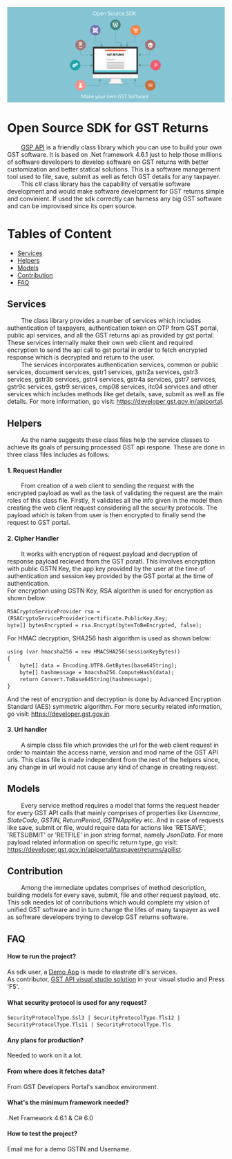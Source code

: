 
![Poster](/Assests/posters/GST%20API.png)

# Open Source SDK for GST Returns  

&emsp;&emsp; [GSP API](/GSTAPI) is a friendly class library which you can use to build your own GST software. It is based on .Net framework 4.6.1 just to help those millions of software developers to develop software on GST returns with better customization and better statical solutions. This is a software management tool used to file, save, submit as well as fetch GST details for any taxpayer.<br />
&emsp;&emsp; This c# class library has the capability of versatile software development and would make software development for GST returns simple and convinient. If used the sdk correctly can harness any big GST software and can be improvised since its open source. 

# Tables of Content

- [Services](#services)
- [Helpers](#helpers)
- [Models](#models)
- [Contribution](#contribution)
- [FAQ](#faq)


## Services 
&emsp;&emsp; The class library provides a number of services which includes authentication of taxpayers, authentication token on OTP from GST portal, public api services, and all the GST returns api as provided by gst portal. These services internally make their own web client and required encryption to send the api call to gst portal in order to fetch encrypted response which is decrypted and return to the user.<br />
&emsp;&emsp; The services incorporates authentication services, common or public services, document services, gstr1 services, gstr2a services, gstr3 services, gstr3b services, gstr4 services, gstr4a services, gstr7 services, gstr9c services, gstr9 services, cmp08 services, itc04 services and other services which includes methods like get details, save, submit as well as file details. For more information, go visit: https://developer.gst.gov.in/apiportal.

## Helpers
&emsp;&emsp; As the name suggests these class files help the service classes to achieve its goals of persuing processed GST api respone. These are done in three class files includes as follows:

#### 1. Request Handler
&emsp;&emsp; From creation of a web client to sending the request with the encrypted payload as well as the task of validating the request are the main roles of this class file. Firstly, It validates all the info given in the model then creating the web client request considering all the security protocols. The payload which is taken from user is then encrypted to finally send the request to GST portal.

#### 2. Cipher Handler
&emsp;&emsp; It works with encryption of request payload and decryption of response payload recieved from the GST poratl. This involves encryption with public GSTN Key, the app key provided by the user at the time of authentication and session key provided by the GST portal at the time of authentication.<br />
For encryption using GSTN Key, RSA algorithm is used for encryption as shown below:
```
RSACryptoServiceProvider rsa = (RSACryptoServiceProvider)certificate.PublicKey.Key;
byte[] bytesEncrypted = rsa.Encrypt(bytesToBeEncrypted, false);
```
For HMAC decryption, SHA256 hash algorithm is used as shown below:
```
using (var hmacsha256 = new HMACSHA256(sessionKeyBytes))
{
    byte[] data = Encoding.UTF8.GetBytes(base64String);
    byte[] hashmessage = hmacsha256.ComputeHash(data);
    return Convert.ToBase64String(hashmessage);
}
```
And the rest of encryption and decryption is done by Advanced Encryption Standard (AES) symmetric algorithm. For more security related information, go visit: https://developer.gst.gov.in.

#### 3. Url handler
&emsp;&emsp; A simple class file which provides the url for the web client request in order to maintain the access name, version and mod name of the GST API urls. This class file is made independent from the rest of the helpers since, any change in url would not cause any kind of change in creating request. 

## Models
&emsp;&emsp; Every service method requires a model that forms the request header for every GST API calls that mainly comprises of  properties like _Username_, _StateCode_, _GSTIN_, _ReturnPeriod_, _GSTNAppKey_ etc. And in case of requests like save, submit or file, would require data for actions like 'RETSAVE', 'RETSUBMIT' or 'RETFILE' in json string format, namely _JsonData_. For more payload related information on specific return type, go visit: https://developer.gst.gov.in/apiportal/taxpayer/returns/apilist.

## Contribution
&emsp;&emsp; Among the immediate updates comprises of method description, building models for every save, submit, file and other request payload, etc. This sdk needes lot of conributions which would complete my vision of unified GST software and in turn change the lifes of many taxpayer as well as software developers trying to develop GST returns software.  

## FAQ

#### How to run the project?
As sdk user, a [Demo App](/DemoApp) is made to elastrate dll's services.<br />
As contributor, [GST API visual studio solution](../../blob/master/GSTAPI.sln) in your visual studio and Press 'F5'.

#### What security protocol is used for any request?
```
SecurityProtocolType.Ssl3 | SecurityProtocolType.Tls12 | SecurityProtocolType.Tls11 | SecurityProtocolType.Tls
```
#### Any plans for production?
Needed to work on it a lot.

#### From where does it fetches data?
From GST Developers Portal's sandbox environment.

#### What's the minimum framework needed?
.Net Framework 4.6.1 & C# 6.0

#### How to test the project?
Email me for a demo GSTIN and Username.

